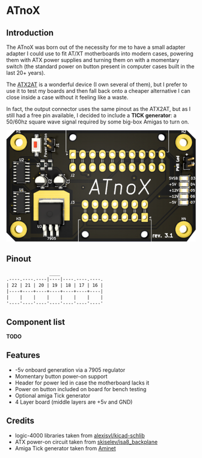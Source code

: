 # ATnoX

## Introduction

The ATnoX was born out of the necessity for me to have a small adapter adapter I could use to fit AT/XT motherboards into modern cases, powering them with ATX power supplies and turning them on with a momentary switch (the standard power on button present in computer cases built in the last 20+ years).

The [ATX2AT](https://x86.fr/atx2at-smart-converter/) is a wonderful device (I own several of them), but I prefer to use it to test my boards and then fall back onto a cheaper alternative I can close inside a case without it feeling like a waste.

In fact, the output connector uses the same pinout as the ATX2AT, but as I still had a free pin available, I decided to include a **TICK generator**: a 50/60hz square wave signal required by some big-box Amigas to turn on.

![Rev. 3.1 PCB](pics/rev3.1_pcb.png)

## Pinout

```text
                ____
.----.----.----|----|----.----.----.
| 22 | 21 | 20 | 19 | 18 | 17 | 16 |
|----+----+----+----+----+----+----|
|    |    |    |    |    |    |    |
'----'----'----'----'----'----'----'

```

## Component list

**TODO**

## Features

- -5v onboard generation via a 7905 regulator
- Momentary button power-on support
- Header for power led in case the motherboard lacks it
- Power on button included on board for bench testing
- Optional amiga Tick generator
- 4 Layer board (middle layers are +5v and GND)

## Credits

- logic-4000 libraries taken from [alexisvl/kicad-schlib](https://github.com/alexisvl/kicad-schlib)
- ATX power-on circuit taken from [skiselev/isa8_backplane](https://github.com/skiselev/isa8_backplane)
- Amiga Tick generator taken from [Aminet](http://aminet.net/package/docs/hard/Mix_and_Tick)